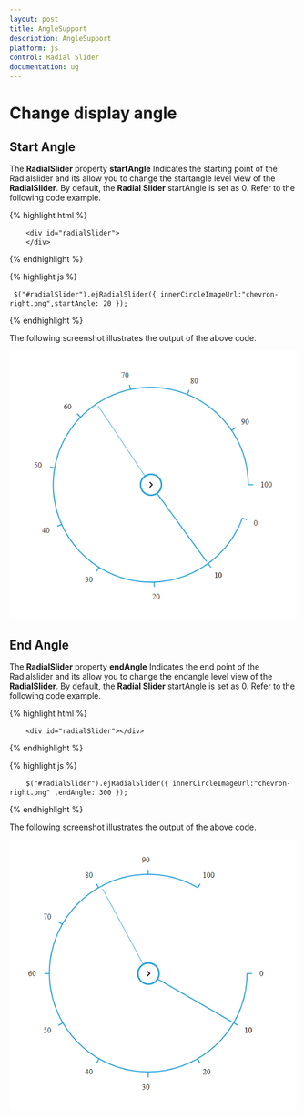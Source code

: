 ```yaml
---
layout: post
title: AngleSupport
description: AngleSupport
platform: js
control: Radial Slider
documentation: ug
---
```


# Change display angle

## Start Angle

The **RadialSlider** property **startAngle** Indicates the starting point of the Radialslider and its  allow you to change the startangle level view of the  **RadialSlider**. By default, the **Radial Slider** startAngle is set as 0. Refer to the following code example.


{% highlight html %}

        <div id="radialSlider">
        </div>

{% endhighlight %}
    
{% highlight js %}

     $("#radialSlider").ejRadialSlider({ innerCircleImageUrl:"chevron-right.png",startAngle: 20 });

{% endhighlight %}


The following screenshot illustrates the output of the above code.

![](Angle-Support_images\Angle-Support_images_img1.png)


## End Angle

The **RadialSlider** property **endAngle** Indicates the end point of the Radialslider and its  allow you  to change the   endangle level view of the  **RadialSlider**. By default, the **Radial Slider** startAngle is set as 0. Refer to the following code example.

{% highlight html %}

        <div id="radialSlider"></div>

{% endhighlight %}

{% highlight js %}

        $("#radialSlider").ejRadialSlider({ innerCircleImageUrl:"chevron-right.png" ,endAngle: 300 });

{% endhighlight %}


The following screenshot illustrates the output of the above code.

![](Angle-Support_images\Angle-Support_images_img2.png)




